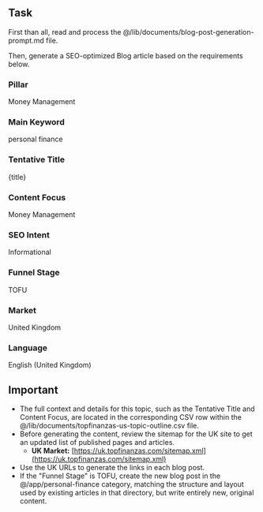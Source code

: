 ## Task

First than all, read and process the @/lib/documents/blog-post-generation-prompt.md file.

Then, generate a SEO-optimized Blog article based on the requirements below.

### Pillar

Money Management

### Main Keyword

personal finance

### Tentative Title

{title}

### Content Focus

Money Management 

### SEO Intent

Informational

### Funnel Stage

TOFU

### Market

United Kingdom

### Language

English (United Kingdom)

## Important

- The full context and details for this topic, such as the Tentative Title and Content Focus, are located in the corresponding CSV row within the @/lib/documents/topfinanzas-us-topic-outline.csv file.
- Before generating the content, review the sitemap for the UK site to get an updated list of published pages and articles.
    - **UK Market:** [https://uk.topfinanzas.com/sitemap.xml](https://uk.topfinanzas.com/sitemap.xml)
- Use the UK URLs to generate the links in each blog post.
- If the "Funnel Stage" is TOFU, create the new blog post in the @/app/personal-finance category, matching the structure and layout used by existing articles in that directory, but write entirely new, original content.